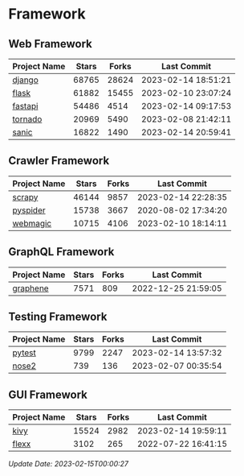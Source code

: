 # Framework

## Web Framework
| Project Name | Stars | Forks | Last Commit |
| ------------ | ----- | ----- | ----------- |
| [django](https://github.com/django/django) | 68765 | 28624 | 2023-02-14 18:51:21 |
| [flask](https://github.com/pallets/flask) | 61882 | 15455 | 2023-02-10 23:07:24 |
| [fastapi](https://github.com/tiangolo/fastapi) | 54486 | 4514 | 2023-02-14 09:17:53 |
| [tornado](https://github.com/tornadoweb/tornado) | 20969 | 5490 | 2023-02-08 21:42:11 |
| [sanic](https://github.com/sanic-org/sanic) | 16822 | 1490 | 2023-02-14 20:59:41 |

## Crawler Framework
| Project Name | Stars | Forks | Last Commit |
| ------------ | ----- | ----- | ----------- |
| [scrapy](https://github.com/scrapy/scrapy) | 46144 | 9857 | 2023-02-14 22:28:35 |
| [pyspider](https://github.com/binux/pyspider) | 15738 | 3667 | 2020-08-02 17:34:20 |
| [webmagic](https://github.com/code4craft/webmagic) | 10715 | 4106 | 2023-02-10 18:14:11 |

## GraphQL Framework
| Project Name | Stars | Forks | Last Commit |
| ------------ | ----- | ----- | ----------- |
| [graphene](https://github.com/graphql-python/graphene) | 7571 | 809 | 2022-12-25 21:59:05 |

## Testing Framework
| Project Name | Stars | Forks | Last Commit |
| ------------ | ----- | ----- | ----------- |
| [pytest](https://github.com/pytest-dev/pytest) | 9799 | 2247 | 2023-02-14 13:57:32 |
| [nose2](https://github.com/nose-devs/nose2) | 739 | 136 | 2023-02-07 00:35:54 |

## GUI Framework
| Project Name | Stars | Forks | Last Commit |
| ------------ | ----- | ----- | ----------- |
| [kivy](https://github.com/kivy/kivy) | 15524 | 2982 | 2023-02-14 19:59:11 |
| [flexx](https://github.com/flexxui/flexx) | 3102 | 265 | 2022-07-22 16:41:15 |

*Update Date: 2023-02-15T00:00:27*